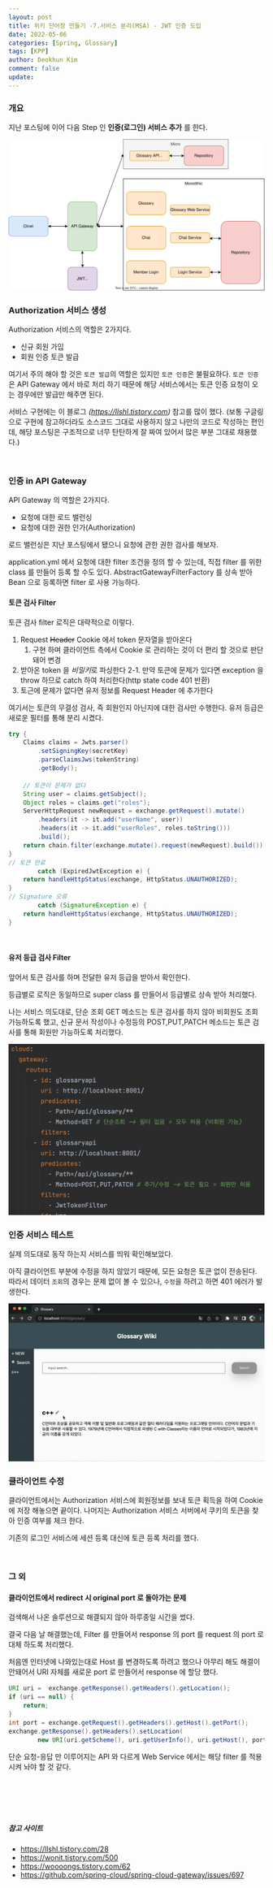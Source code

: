 ```yaml
---
layout: post
title: 위키 단어장 만들기 -7.서비스 분리(MSA) - JWT 인증 도입
date: 2022-05-06
categories: [Spring, Glossary]
tags: [KPP]
author: Deokhun Kim
comment: false
update: 
---
```


### 개요
지난 포스팅에 이어 다음 Step 인
**인증(로그인) 서비스 추가** 를 한다.

<img src="/assets/postimg/2022_05/msa-split-3.svg">


<br/>

### Authorization 서비스 생성
Authorization 서비스의 역할은 2가지다.
* 신규 회원 가입
* 회원 인증 토큰 발급

여기서 주의 해야 할 것은 `토큰 발급`의 역할은 있지만 `토큰 인증`은 불필요하다.
`토큰 인증`은 API Gateway 에서 바로 처리 하기 때문에 해당 서비스에서는 토큰 인증 요청이 오는 경우에만 발급만 해주면 된다.

서비스 구현에는 이 블로그
_(https://llshl.tistory.com)_
참고를 많이 했다.
(보통 구글링으로 구현에 참고하더라도 소스코드 그대로 사용하지 않고 나만의 코드로 작성하는 편인데,
해당 포스팅은 구조적으로 너무 탄탄하게 잘 짜여 있어서 많은 부분 그대로 채용했다.)

<br/>

### 인증 in API Gateway
API Gateway 의 역할은 2가지다.
* 요청에 대한 로드 밸런싱
* 요청에 대한 권한 인가(Authorization)

로드 밸런싱은 지난 포스팅에서 됐으니 요청에 관한 권한 검사를 해보자.

application.yml 에서 요청에 대한 filter 조건을 정의 할 수 있는데,
직접 filter 를 위한 class 를 만들어 등록 할 수도 있다.
AbstractGatewayFilterFactory 를 상속 받아 Bean 으로 등록하면 filter 로 사용 가능하다.


#### 토큰 검사 Filter

토큰 검사 filter 로직은 대략적으로 이렇다.
1. Request ~~Header~~ Cookie 에서 token 문자열을 받아온다
   1. 구현 하며 클라이언트 측에서 Cookie 로 관리하는 것이 더 편리 할 것으로 판단돼어 변경
2. 받아온 token 을 *비밀키*로 파싱한다
2-1. 만약 토큰에 문제가 있다면 exception 을 throw 하므로 catch 하여 처리한다(http state code 401 반환)
3. 토근에 문제가 없다면 유저 정보를 Request Header 에 추가한다

여기서는 토큰의 무결성 검사, 즉 회원인지 아닌지에 대한 검사만 수행한다.
유저 등급은 새로운 필터를 통해 분리 시켰다.

```java
try {
    Claims claims = Jwts.parser()
        .setSigningKey(secretKey)
        .parseClaimsJws(tokenString)
        .getBody();
    
    // 토큰이 문제가 없다
    String user = claims.getSubject();
    Object roles = claims.get("roles");
    ServerHttpRequest newRequest = exchange.getRequest().mutate()
        .headers(it -> it.add("userName", user))
        .headers(it -> it.add("userRoles", roles.toString()))
        .build();
    return chain.filter(exchange.mutate().request(newRequest).build()); 
}
// 토큰 만료
        catch (ExpiredJwtException e) {
    return handleHttpStatus(exchange, HttpStatus.UNAUTHORIZED);
}
// Signature 오류
        catch (SignatureException e) {
    return handleHttpStatus(exchange, HttpStatus.UNAUTHORIZED);
}
```

<br/>

#### 유저 등급 검사 Filter

앞어서 토큰 검사를 하며 전달한 유저 등급을 받아서 확인한다.

등급별로 로직은 동일하므로 super class 를 만들어서 등급별로 상속 받아 처리했다.

나는 서비스 의도대로, 단순 조회 GET 메소드는 토큰 검사를 하지 않아 비회원도 조회 가능하도록 했고,
신규 문서 작성이나 수정등의 POST,PUT,PATCH 메소드는 토큰 검사를 통해 회원만 가능하도록 처리했다.

<img src="/assets/postimg/2022_05/role-filter.png">

<br/>

### 인증 서비스 테스트

실제 의도대로 동작 하는지 서비스를 띄워 확인해보았다.

아직 클라이언트 부분에 수정을 하지 않았기 때문에, 모든 요청은 토큰 없이 전송된다.
따라서 데이터 `조회`의 경우는 문제 없이 볼 수 있으나, `수정`을 하려고 하면 401 에러가 발생한다.

<img src="/assets/postimg/2022_05/auth-denied.gif">

<br/>

### 클라이언트 수정

클라이언트에서는 Authorization 서비스에 회원정보를 보내 토큰 획득을 하여
Cookie 에 저장 해놓으면 끝이다.
나머지는 Authorization 서비스 서버에서 쿠키의 토큰을 찾아 인증 여부를 체크 한다.

기존의 로그인 서비스에 세션 등록 대신에 토큰 등록 처리를 했다.


<br/>

### 그 외
#### 클라이언트에서 redirect 시 original port 로 돌아가는 문제
검색해서 나온 솔루션으로 해결되지 않아 하루종일 시간을 썼다.

결국 다음 날 해결했는데, 
Filter 를 만들어서 response 의 port 를 request 의 port 로 대체 하도록 처리했다.

처음엔 인터넷에 나와있는대로 Host 를 변경하도록 하려고 했으나 아무리 해도 해결이 안돼어서
URI 자체를 새로운 port 로 만들어서 response 에 할당 했다.

```java
URI uri =  exchange.getResponse().getHeaders().getLocation();
if (uri == null) {
    return;
}
int port = exchange.getRequest().getHeaders().getHost().getPort();
exchange.getResponse().getHeaders().setLocation(
        new URI(uri.getScheme(), uri.getUserInfo(), uri.getHost(), port, uri.getPath(), uri.getQuery(), uri.getFragment()));
```

단순 요청-응답 만 이루어지는 API 와 다르게 Web Service 에서는 해당 filter 를 적용시켜 놔야 할 것 같다.


<br/>
<br/>
<br/>
<br/>


##### 참고 사이트
* https://llshl.tistory.com/28
* https://wonit.tistory.com/500
* https://woooongs.tistory.com/62
* https://github.com/spring-cloud/spring-cloud-gateway/issues/697